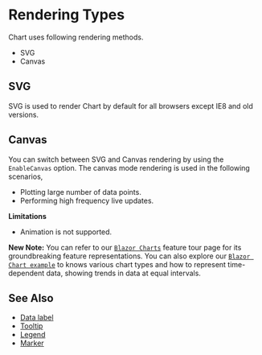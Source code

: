 <!-- markdownlint-disable MD036 -->

# Rendering Types

Chart uses following rendering methods.

* SVG
* Canvas

## SVG

SVG is used to render Chart by default for all browsers except IE8 and old versions.

## Canvas

You can switch between SVG and Canvas rendering by using the `EnableCanvas` option. The canvas mode rendering is used in the following scenarios,

* Plotting large number of data points.
* Performing high frequency live updates.

**Limitations**

* Animation is not supported.

**New Note:** You can refer to our [`Blazor Charts`](https://www.syncfusion.com/blazor-components/blazor-charts) feature tour page for its groundbreaking feature representations. You can also explore our [`Blazor Chart example`](https://blazor.syncfusion.com/demos/chart/line?theme=bootstrap4) to knows various chart types and how to represent time-dependent data, showing trends in data at equal intervals.

## See Also

* [Data label](./data-labels)
* [Tooltip](./tool-tip)
* [Legend](./legend)
* [Marker](./data-markers)